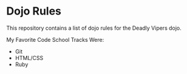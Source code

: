 Dojo Rules
==========

This repository contains a list of dojo rules for the Deadly Vipers dojo.

My Favorite Code School Tracks Were:

* Git
* HTML/CSS
* Ruby